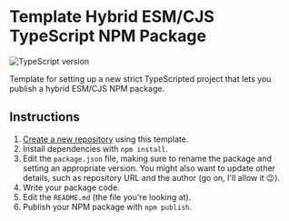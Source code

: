 # Template Hybrid ESM/CJS TypeScript NPM Package

![TypeScript version](https://img.shields.io/github/package-json/dependency-version/mdingena/typescript-npm-package/dev/typescript/main?style=for-the-badge)

Template for setting up a new strict TypeScripted project that lets you publish a hybrid ESM/CJS NPM package.

## Instructions

1. [Create a new repository](https://github.com/mdingena/typescript-npm-package/generate) using this template.
1. Install dependencies with `npm install`.
1. Edit the `package.json` file, making sure to rename the package and setting an appropriate version. You might also want to update other details, such as repository URL and the author (go on, I'll allow it 😉).
1. Write your package code.
1. Edit the `README.md` (the file you're looking at).
1. Publish your NPM package with `npm publish`.
